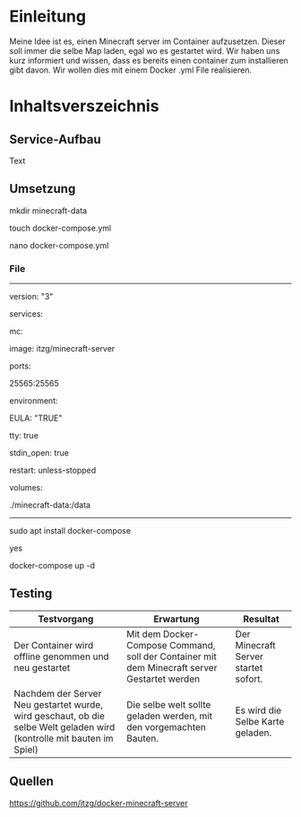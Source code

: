 # Einleitung
Meine Idee ist es, einen Minecraft server im Container aufzusetzen. Dieser soll immer die selbe Map laden, egal wo es gestartet wird. Wir haben uns kurz informiert und wissen, dass es bereits einen container zum installieren gibt davon.
Wir wollen dies mit einem Docker .yml File realisieren. 

# Inhaltsverszeichnis

## Service-Aufbau 
Text

## Umsetzung

mkdir minecraft-data

touch docker-compose.yml

nano docker-compose.yml

### File 
---------------------------------------------------------

version: "3"

services:

mc:
  
image: itzg/minecraft-server
    
ports:
    
25565:25565
      
environment:
    
EULA: "TRUE"
      
tty: true
    
stdin_open: true
    
restart: unless-stopped
    
volumes:
      
./minecraft-data:/data
      
---------------------------------------------------------------

sudo apt  install docker-compose

yes

docker-compose up -d

## Testing
Testvorgang | Erwartung | Resultat
-------- | -------- | --------
 Der Container wird offline genommen und neu gestartet | Mit dem Docker-Compose Command, soll der Container mit dem Minecraft server Gestartet werden   | Der Minecraft Server startet sofort. 
Nachdem der Server Neu gestartet wurde, wird geschaut, ob die selbe Welt geladen wird (kontrolle mit bauten im Spiel)   | Die selbe welt sollte geladen werden, mit den vorgemachten Bauten.   | Es wird die Selbe Karte geladen. 


## Quellen
https://github.com/itzg/docker-minecraft-server
